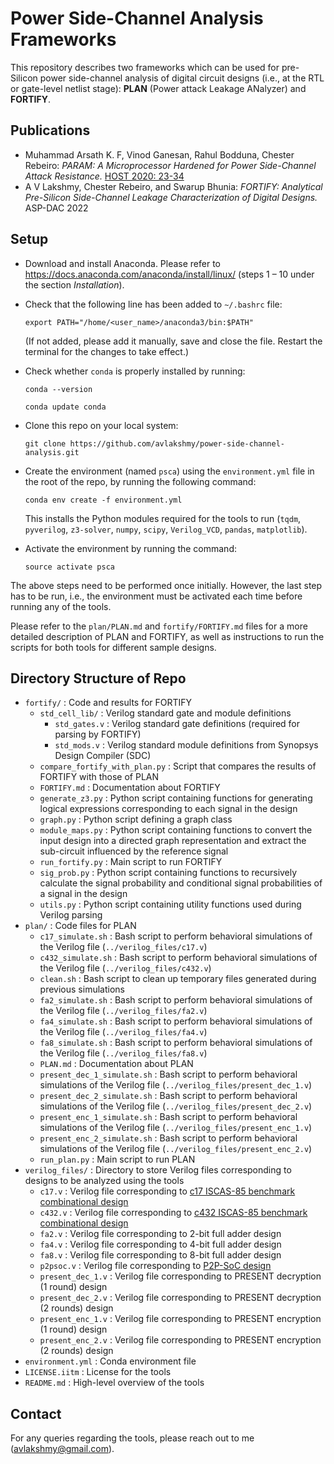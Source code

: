 
# Power Side-Channel Analysis Frameworks

This repository describes two frameworks which can be used for pre-Silicon power side-channel analysis of digital circuit designs (i.e., at the RTL or gate-level netlist stage): **PLAN** (Power attack Leakage ANalyzer) and **FORTIFY**.

## Publications

- Muhammad Arsath K. F, Vinod Ganesan, Rahul Bodduna, Chester Rebeiro:
_PARAM: A Microprocessor Hardened for Power Side-Channel Attack Resistance._ [HOST 2020: 23-34](https://doi.org/10.1109/HOST45689.2020.9300263)
- A V Lakshmy, Chester Rebeiro, and Swarup Bhunia:
_FORTIFY: Analytical Pre-Silicon Side-Channel Leakage Characterization of Digital Designs._ ASP-DAC 2022

## Setup

- Download and install Anaconda. Please refer to https://docs.anaconda.com/anaconda/install/linux/ (steps 1 – 10 under the section _Installation_).
- Check that the following line has been added to `~/.bashrc` file:

  `export PATH="/home/<user_name>/anaconda3/bin:$PATH"`

  (If not added, please add it manually, save and close the file. Restart the terminal for the changes to take effect.)
- Check whether `conda` is properly installed by running:

  `conda --version`

  `conda update conda`
- Clone this repo on your local system:

  `git clone https://github.com/avlakshmy/power-side-channel-analysis.git`

- Create the environment (named `psca`) using the `environment.yml` file in the root of the repo, by running the following command:

  `conda env create -f environment.yml`

  This installs the Python modules required for the tools to run (`tqdm`, `pyverilog`, `z3-solver`, `numpy`, `scipy`, `Verilog_VCD`, `pandas`, `matplotlib`).
- Activate the environment by running the command:

  `source activate psca`

The above steps need to be performed once initially. However, the last step has to be run, i.e., the environment must be activated each time before running any of the tools.

Please refer to the `plan/PLAN.md` and `fortify/FORTIFY.md` files for a more detailed description of PLAN and FORTIFY, as well as instructions to run the scripts for both tools for different sample designs.

## Directory Structure of Repo

- `fortify/` : Code and results for FORTIFY
  - `std_cell_lib/` : Verilog standard gate and module definitions
    - `std_gates.v` : Verilog standard gate definitions (required for parsing by FORTIFY)
    - `std_mods.v` : Verilog standard module definitions from Synopsys Design Compiler (SDC)
  - `compare_fortify_with_plan.py` : Script that compares the results of FORTIFY with those of PLAN
  - `FORTIFY.md` : Documentation about FORTIFY
  - `generate_z3.py` : Python script containing functions for generating logical expressions corresponding to each signal in the design
  - `graph.py` : Python script defining a graph class
  - `module_maps.py` : Python script containing functions to convert the input design into a directed graph representation and extract the sub-circuit influenced by the reference signal
  - `run_fortify.py` : Main script to run FORTIFY
  - `sig_prob.py` : Python script containing functions to recursively calculate the signal probability and conditional signal probabilities of a signal in the design
  - `utils.py` : Python script containing utility functions used during Verilog parsing
- `plan/` : Code files for PLAN
  - `c17_simulate.sh` : Bash script to perform behavioral simulations of the Verilog file (`../verilog_files/c17.v`)
  - `c432_simulate.sh` : Bash script to perform behavioral simulations of the Verilog file (`../verilog_files/c432.v`)
  - `clean.sh` : Bash script to clean up temporary files generated during previous simulations
  - `fa2_simulate.sh` : Bash script to perform behavioral simulations of the Verilog file (`../verilog_files/fa2.v`)
  - `fa4_simulate.sh` : Bash script to perform behavioral simulations of the Verilog file (`../verilog_files/fa4.v`)
  - `fa8_simulate.sh` : Bash script to perform behavioral simulations of the Verilog file (`../verilog_files/fa8.v`)
  - `PLAN.md` : Documentation about PLAN
  - `present_dec_1_simulate.sh` : Bash script to perform behavioral simulations of the Verilog file (`../verilog_files/present_dec_1.v`)
  - `present_dec_2_simulate.sh` : Bash script to perform behavioral simulations of the Verilog file (`../verilog_files/present_dec_2.v`)
  - `present_enc_1_simulate.sh` : Bash script to perform behavioral simulations of the Verilog file (`../verilog_files/present_enc_1.v`)
  - `present_enc_2_simulate.sh` : Bash script to perform behavioral simulations of the Verilog file (`../verilog_files/present_enc_2.v`)
  - `run_plan.py` : Main script to run PLAN
- `verilog_files/` : Directory to store Verilog files corresponding to designs to be analyzed using the tools
  - `c17.v` : Verilog file corresponding to [c17 ISCAS-85 benchmark combinational design](http://www.pld.ttu.ee/~maksim/benchmarks/iscas85/verilog/)
  - `c432.v` : Verilog file corresponding to [c432 ISCAS-85 benchmark combinational design](http://www.pld.ttu.ee/~maksim/benchmarks/iscas85/verilog/)
  - `fa2.v` : Verilog file corresponding to 2-bit full adder design
  - `fa4.v` : Verilog file corresponding to 4-bit full adder design
  - `fa8.v` : Verilog file corresponding to 8-bit full adder design
  - `p2psoc.v` : Verilog file corresponding to [P2P-SoC design](https://github.com/apdn/P2PSoC)
  - `present_dec_1.v` : Verilog file corresponding to PRESENT decryption (1 round) design
  - `present_dec_2.v` : Verilog file corresponding to PRESENT decryption (2 rounds) design
  - `present_enc_1.v` : Verilog file corresponding to PRESENT encryption (1 round) design
  - `present_enc_2.v` : Verilog file corresponding to PRESENT encryption (2 rounds) design
- `environment.yml` : Conda environment file
- `LICENSE.iitm` : License for the tools
- `README.md` : High-level overview of the tools

## Contact

For any queries regarding the tools, please reach out to me (avlakshmy@gmail.com).
